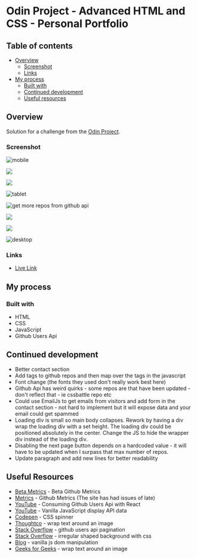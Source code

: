 # Odin Project - Advanced HTML and CSS - Personal Portfolio

## Table of contents

- [Overview](#overview)
  - [Screenshot](#screenshot)
  - [Links](#links)
- [My process](#my-process)
  - [Built with](#built-with)
  - [Continued development](#continued-development)
  - [Useful resources](#useful-resources)

## Overview

Solution for a challenge from the [Odin Project](https://web.archive.org/web/20220525212002/https://www.theodinproject.com/lessons/node-path-advanced-html-and-css-personal-portfolio).  

### Screenshot 

![](odin-project-personal-portfolio-mobile.png "mobile")

![](odin-project-personal-portfolio-mobile-2.png)

![](odin-project-personal-portfolio-mobile-3.png)

![](odin-project-personal-portfolio-tablet-1.png "tablet")

![](odin-project-personal-portfolio-loading.png "get more repos from github api")

![](odin-project-personal-portfolio-tablet-2.png)

![](odin-project-personal-portfolio-tablet-3.png)

![](odin-project-personal-portfolio-desktop.png "desktop")

### Links 

- [Live Link](https://jdegand.github.io/odin-project-personal-portfolio)

## My process

### Built with

- HTML
- CSS
- JavaScript
- Github Users Api

## Continued development

- Better contact section
- Add tags to github repos and then map over the tags in the javascript
- Font change (the fonts they used don't really work best here)
- Github Api has weird quirks - some repos are that have been updated - don't reflect that - ie cssbattle repo etc
- Could use EmailJs to get emails from visitors and add form in the contact section - not hard to implement but it will expose data and your email could get spammed
- Loading div is small so main body collapses.  Rework by having a div wrap the loading div with a set height.  The loading div could be positioned absolutely in the center.  Change the JS to hide the wrapper div instead of the loading div.  
- Disabling the next page button depends on a hardcoded value - it will have to be updated when I surpass that max number of repos.
- Update paragraph and add new lines for better readability

## Useful Resources

- [Beta Metrics](https://beta-metrics.lecoq.io/insights?user=jdegand) - Beta Github Metrics
- [Metrics](https://metrics.lecoq.io/insights?user=jdegand) - Github Metrics (The site has had issues of late)
- [YouTube](https://www.youtube.com/watch?v=FiGynIW0wsQ) - Consuming Github Users Api with React
- [YouTube](https://www.youtube.com/watch?v=f4D50VnO_Gw) - Vanilla JavaScript display API data
- [Codepen](https://codepen.io/mandelid/pen/kNBYLJ) - CSS spinner
- [Thoughtco](https://www.thoughtco.com/wrapping-text-around-image-3466530) - wrap text around an image
- [Stack Overflow](https://stackoverflow.com/questions/39318043/github-users-api-paging-not-work) - github users api pagination
- [Stack Overflow](https://stackoverflow.com/questions/29130778/irregular-shape-background-css) - irregular shaped background with css
- [Blog](https://www.falldowngoboone.com/blog/tips-for-vanilla-javascript-dom-manipulation/) - vanilla js dom manipulation
- [Geeks for Geeks](https://www.geeksforgeeks.org/how-to-wrap-the-text-around-an-image-using-html-and-css/) - wrap text around an image

